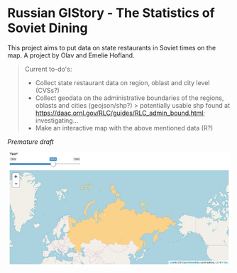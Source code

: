 # Russian GIStory  - The Statistics of Soviet Dining

This project aims to put data on state restaurants in Soviet times on the map. A project by Olav and Emelie Hofland.

> Current to-do's:
> * Collect state restaurant data on region, oblast and city level (CVSs?)
> * Collect geodata on the administrative boundaries of the regions, oblasts and cities (geojson/shp?) > potentially usable shp found at https://daac.ornl.gov/RLC/guides/RLC_admin_bound.html; investigating...
> * Make an interactive map with the above mentioned data (R?)



_Premature draft_

![image](/assets/2018-04-02_draft.jpg)